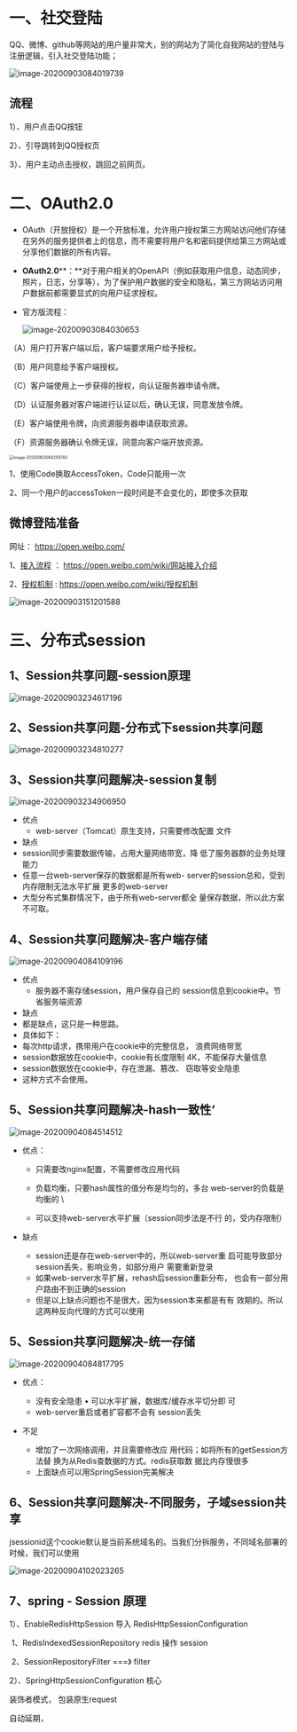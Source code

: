 # 一、社交登陆

QQ、微博、github等网站的用户量非常大，别的网站为了简化自我网站的登陆与注册逻辑，引入社交登陆功能；

![image-20200903084019739](./assert/image-20200903084019739.png)

## 流程

1）、用户点击QQ按钮

2）、引导跳转到QQ授权页

3）、用户主动点击授权，跳回之前网页。

# 二、OAuth2.0

-   OAuth（开放授权）是一个开放标准，允许用户授权第三方网站访问他们存储在另外的服务提供者上的信息，而不需要将用户名和密码提供给第三方网站或分享他们数据的所有内容。

- **OAuth2.0****：**对于用户相关的OpenAPI（例如获取用户信息，动态同步，照片，日志，分享等），为了保护用户数据的安全和隐私，第三方网站访问用户数据前都需要显式的向用户征求授权。

- 官方版流程：

  ![image-20200903084030653](./assert/image-20200903084030653.png)



（A）用户打开客户端以后，客户端要求用户给予授权。

（B）用户同意给予客户端授权。

（C）客户端使用上一步获得的授权，向认证服务器申请令牌。

（D）认证服务器对客户端进行认证以后，确认无误，同意发放令牌。

（E）客户端使用令牌，向资源服务器申请获取资源。

（F）资源服务器确认令牌无误，同意向客户端开放资源。

<img src="./assert/image-20200903084259740.png" alt="image-20200903084259740" style="zoom:50%;" />

1、使用Code换取AccessToken，Code只能用一次 

2、同一个用户的accessToken一段时间是不会变化的，即使多次获取

## 微博登陆准备

网址： https://open.weibo.com/

1、[接入流程](https://open.weibo.com/wiki/网站接入介绍) ： https://open.weibo.com/wiki/网站接入介绍

2、[授权机制](https://open.weibo.com/wiki/授权机制 ) : https://open.weibo.com/wiki/授权机制



![image-20200903151201588](assert/image-20200903151201588.png)

# 三、分布式session

## 1、Session共享问题-session原理

![image-20200903234617196](./assert/image-20200903234617196.png)

## 2、Session共享问题-分布式下session共享问题

![image-20200903234810277](./assert/image-20200903234810277.png)

## 3、Session共享问题解决-session复制

![image-20200903234906950](assert/image-20200903234906950.png)

- 优点 
  -  web-server（Tomcat）原生支持，只需要修改配置 文件 
-  缺点 
  -  session同步需要数据传输，占用大量网络带宽，降 低了服务器群的业务处理能力 
  -  任意一台web-server保存的数据都是所有web- server的session总和，受到内存限制无法水平扩展 更多的web-server 
  - 大型分布式集群情况下，由于所有web-server都全 量保存数据，所以此方案不可取。

## 4、Session共享问题解决-客户端存储

![image-20200904084109196](./assert/image-20200904084109196.png)

- 优点 
  -  服务器不需存储session，用户保存自己的 session信息到cookie中。节省服务端资源 
-  缺点 
  - 都是缺点，这只是一种思路。
-   具体如下： 
  -  每次http请求，携带用户在cookie中的完整信息， 浪费网络带宽 
  - session数据放在cookie中，cookie有长度限制 4K，不能保存大量信息 
  - session数据放在cookie中，存在泄漏、篡改、 窃取等安全隐患 
  - 这种方式不会使用。

## 5、Session共享问题解决-hash一致性‘

![image-20200904084514512](./assert/image-20200904084514512.png)

- 优点： 
  -  只需要改nginx配置，不需要修改应用代码 

  - 负载均衡，只要hash属性的值分布是均匀的，多台 web-server的负载是均衡的 \

  -  可以支持web-server水平扩展（session同步法是不行 的，受内存限制） 

- 缺点 
  - session还是存在web-server中的，所以web-server重 启可能导致部分session丢失，影响业务，如部分用户 需要重新登录 
  - 如果web-server水平扩展，rehash后session重新分布， 也会有一部分用户路由不到正确的session 
  - 但是以上缺点问题也不是很大，因为session本来都是有有 效期的。所以这两种反向代理的方式可以使用

## 5、Session共享问题解决-统一存储

![image-20200904084817795](./assert/image-20200904084817795.png)

- 优点： 
  - 没有安全隐患 • 可以水平扩展，数据库/缓存水平切分即 可
  - web-server重启或者扩容都不会有 session丢失

- 不足 

  -  增加了一次网络调用，并且需要修改应 用代码；如将所有的getSession方法替 换为从Redis查数据的方式。redis获取数 据比内存慢很多 
  -  上面缺点可以用SpringSession完美解决

## 6、Session共享问题解决-不同服务，子域session共享

  jsessionid这个cookie默认是当前系统域名的。当我们分拆服务，不同域名部署的时候，我们可以使用

![image-20200904102023265](./assert/image-20200904102023265.png)



## 7、spring - Session 原理



1）、EnableRedisHttpSession  导入 RedisHttpSessionConfiguration 

​	1、RedisIndexedSessionRepository  redis 操作  session

​	2、SessionRepositoryFilter  ===》 filter 

2）、SpringHttpSessionConfiguration 核心 



装饰者模式， 包装原生request 

自动延期，

















